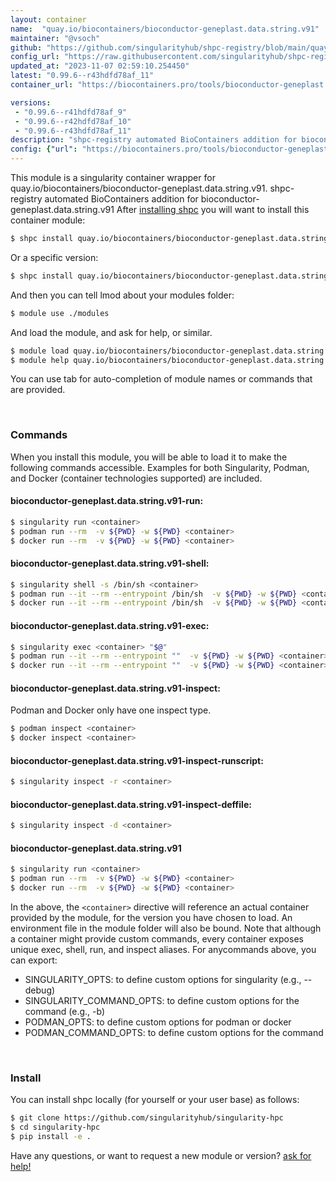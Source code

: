 ```yaml
---
layout: container
name:  "quay.io/biocontainers/bioconductor-geneplast.data.string.v91"
maintainer: "@vsoch"
github: "https://github.com/singularityhub/shpc-registry/blob/main/quay.io/biocontainers/bioconductor-geneplast.data.string.v91/container.yaml"
config_url: "https://raw.githubusercontent.com/singularityhub/shpc-registry/main/quay.io/biocontainers/bioconductor-geneplast.data.string.v91/container.yaml"
updated_at: "2023-11-07 02:59:10.254450"
latest: "0.99.6--r43hdfd78af_11"
container_url: "https://biocontainers.pro/tools/bioconductor-geneplast.data.string.v91"

versions:
 - "0.99.6--r41hdfd78af_9"
 - "0.99.6--r42hdfd78af_10"
 - "0.99.6--r43hdfd78af_11"
description: "shpc-registry automated BioContainers addition for bioconductor-geneplast.data.string.v91"
config: {"url": "https://biocontainers.pro/tools/bioconductor-geneplast.data.string.v91", "maintainer": "@vsoch", "description": "shpc-registry automated BioContainers addition for bioconductor-geneplast.data.string.v91", "latest": {"0.99.6--r43hdfd78af_11": "sha256:66ee57dc4cd86e3a41aedc78bba04cbbc9384b007ea886aae4857d4b66c3d797"}, "tags": {"0.99.6--r41hdfd78af_9": "sha256:f863a07ba68b0f734c5b1e9cb1580f28cb5cc4349a9930b448c63cb409262184", "0.99.6--r42hdfd78af_10": "sha256:9022a72793b79d79d4ae9416b26f85c9a654ba2d54c12c359d907952c866d455", "0.99.6--r43hdfd78af_11": "sha256:66ee57dc4cd86e3a41aedc78bba04cbbc9384b007ea886aae4857d4b66c3d797"}, "docker": "quay.io/biocontainers/bioconductor-geneplast.data.string.v91"}
---
```


This module is a singularity container wrapper for quay.io/biocontainers/bioconductor-geneplast.data.string.v91.
shpc-registry automated BioContainers addition for bioconductor-geneplast.data.string.v91
After [installing shpc](#install) you will want to install this container module:


```bash
$ shpc install quay.io/biocontainers/bioconductor-geneplast.data.string.v91
```

Or a specific version:

```bash
$ shpc install quay.io/biocontainers/bioconductor-geneplast.data.string.v91:0.99.6--r43hdfd78af_11
```

And then you can tell lmod about your modules folder:

```bash
$ module use ./modules
```

And load the module, and ask for help, or similar.

```bash
$ module load quay.io/biocontainers/bioconductor-geneplast.data.string.v91/0.99.6--r43hdfd78af_11
$ module help quay.io/biocontainers/bioconductor-geneplast.data.string.v91/0.99.6--r43hdfd78af_11
```

You can use tab for auto-completion of module names or commands that are provided.

<br>

### Commands

When you install this module, you will be able to load it to make the following commands accessible.
Examples for both Singularity, Podman, and Docker (container technologies supported) are included.

#### bioconductor-geneplast.data.string.v91-run:

```bash
$ singularity run <container>
$ podman run --rm  -v ${PWD} -w ${PWD} <container>
$ docker run --rm  -v ${PWD} -w ${PWD} <container>
```

#### bioconductor-geneplast.data.string.v91-shell:

```bash
$ singularity shell -s /bin/sh <container>
$ podman run --it --rm --entrypoint /bin/sh  -v ${PWD} -w ${PWD} <container>
$ docker run --it --rm --entrypoint /bin/sh  -v ${PWD} -w ${PWD} <container>
```

#### bioconductor-geneplast.data.string.v91-exec:

```bash
$ singularity exec <container> "$@"
$ podman run --it --rm --entrypoint ""  -v ${PWD} -w ${PWD} <container> "$@"
$ docker run --it --rm --entrypoint ""  -v ${PWD} -w ${PWD} <container> "$@"
```

#### bioconductor-geneplast.data.string.v91-inspect:

Podman and Docker only have one inspect type.

```bash
$ podman inspect <container>
$ docker inspect <container>
```

#### bioconductor-geneplast.data.string.v91-inspect-runscript:

```bash
$ singularity inspect -r <container>
```

#### bioconductor-geneplast.data.string.v91-inspect-deffile:

```bash
$ singularity inspect -d <container>
```



#### bioconductor-geneplast.data.string.v91

```bash
$ singularity run <container>
$ podman run --rm  -v ${PWD} -w ${PWD} <container>
$ docker run --rm  -v ${PWD} -w ${PWD} <container>
```


In the above, the `<container>` directive will reference an actual container provided
by the module, for the version you have chosen to load. An environment file in the
module folder will also be bound. Note that although a container
might provide custom commands, every container exposes unique exec, shell, run, and
inspect aliases. For anycommands above, you can export:

 - SINGULARITY_OPTS: to define custom options for singularity (e.g., --debug)
 - SINGULARITY_COMMAND_OPTS: to define custom options for the command (e.g., -b)
 - PODMAN_OPTS: to define custom options for podman or docker
 - PODMAN_COMMAND_OPTS: to define custom options for the command

<br>

### Install

You can install shpc locally (for yourself or your user base) as follows:

```bash
$ git clone https://github.com/singularityhub/singularity-hpc
$ cd singularity-hpc
$ pip install -e .
```

Have any questions, or want to request a new module or version? [ask for help!](https://github.com/singularityhub/singularity-hpc/issues)